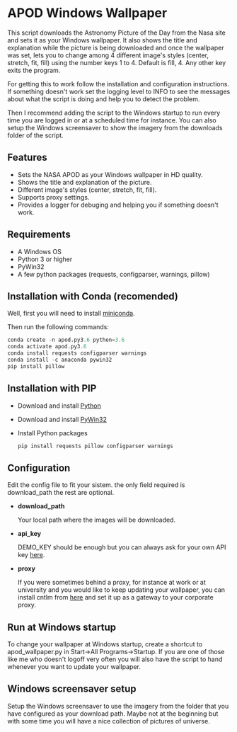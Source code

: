 # APOD Windows Wallpaper
This script downloads the Astronomy Picture of the Day from the Nasa site and sets it as your Windows wallpaper. It also shows the title and explanation while the picture is being downloaded and once the wallpaper was set, lets you to change among 4 different image's styles (center, stretch, fit, fill) using the number keys 1 to 4. Default is fill, 4. Any other key exits the program.

For getting this to work follow the installation and configuration instructions. If something doesn't work set the logging level to INFO to see the messages about what the script is doing and help you to detect the problem.

Then I recommend adding the script to the Windows startup to run every time you are logged in or at a scheduled time for instance. You can also setup the Windows screensaver to show the imagery from the downloads folder of the script.

## Features
- Sets the NASA APOD as your Windows wallpaper in HD quality.
- Shows the title and explanation of the picture.
- Different image's styles (center, stretch, fit, fill).
- Supports proxy settings.
- Provides a logger for debuging and helping you if something doesn't work.

## Requirements
- A Windows OS
- Python 3 or higher
- PyWin32
- A few python packages (requests, configparser, warnings, pillow)

## Installation with Conda (recomended)

Well, first you will need to install [miniconda](https://docs.conda.io/en/latest/miniconda.html). 

Then run the following commands:

  ```python
conda create -n apod.py3.6 python=3.6
conda activate apod.py3.6
conda install requests configparser warnings
conda install -c anaconda pywin32
pip install pillow 
```

## Installation with PIP
- Download and install [Python](https://www.python.org/downloads/)
- Download and install [PyWin32](https://sourceforge.net/projects/pywin32/)
- Install Python packages

  ```python
  pip install requests pillow configparser warnings
  ```  
  
## Configuration
Edit the config file to fit your sistem. the only field required is download_path the rest are optional.
- **download_path**
  
  Your local path where the images will be downloaded.

- **api_key** 

  DEMO_KEY should be enough but you can always ask for your own API key [here](https://api.nasa.gov/index.html#apply-for-an-api-key).
  
  

- **proxy**

  If you were sometimes behind a proxy, for instance at work or at university and you would like to keep updating your wallpaper, you can install cntlm from [here](https://sourceforge.net/projects/cntlm/) and set it up as a gateway to your corporate proxy.
  
## Run at Windows startup
To change your wallpaper at Windows startup, create a shortcut to apod_wallpaper.py in Start->All Programs->Startup. 
If you are one of those like me who doesn't logoff very often you will also have the script to hand whenever you want to update your wallpaper.

## Windows screensaver setup
Setup the Windows screensaver to use the imagery from the folder that you have configured as your download path. 
Maybe not at the beginning but with some time you will have a nice collection of pictures of universe.
